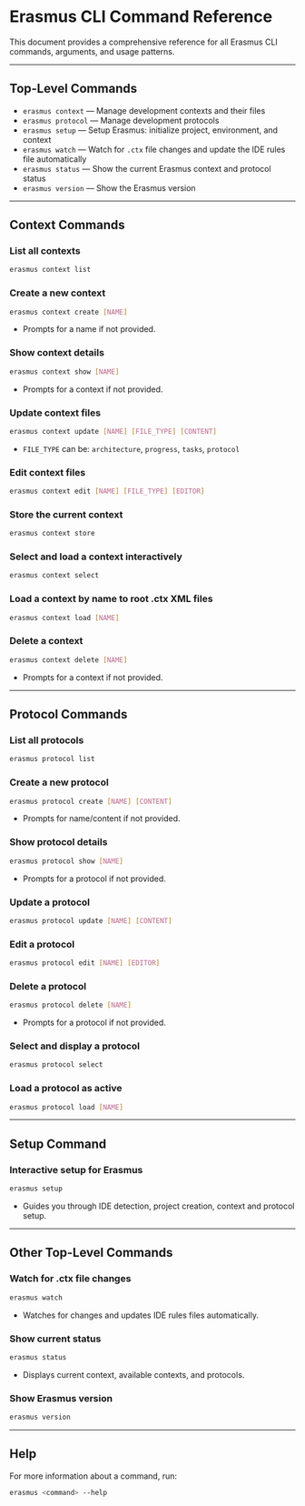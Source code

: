 # Erasmus CLI Command Reference

This document provides a comprehensive reference for all Erasmus CLI commands, arguments, and usage patterns.

---

## Top-Level Commands

- `erasmus context` — Manage development contexts and their files
- `erasmus protocol` — Manage development protocols
- `erasmus setup` — Setup Erasmus: initialize project, environment, and context
- `erasmus watch` — Watch for `.ctx` file changes and update the IDE rules file automatically
- `erasmus status` — Show the current Erasmus context and protocol status
- `erasmus version` — Show the Erasmus version

---

## Context Commands

### List all contexts

```bash
erasmus context list
```

### Create a new context

```bash
erasmus context create [NAME]
```

- Prompts for a name if not provided.

### Show context details

```bash
erasmus context show [NAME]
```

- Prompts for a context if not provided.

### Update context files

```bash
erasmus context update [NAME] [FILE_TYPE] [CONTENT]
```

- `FILE_TYPE` can be: `architecture`, `progress`, `tasks`, `protocol`

### Edit context files

```bash
erasmus context edit [NAME] [FILE_TYPE] [EDITOR]
```

### Store the current context

```bash
erasmus context store
```

### Select and load a context interactively

```bash
erasmus context select
```

### Load a context by name to root .ctx XML files

```bash
erasmus context load [NAME]
```

### Delete a context

```bash
erasmus context delete [NAME]
```

- Prompts for a context if not provided.

---

## Protocol Commands

### List all protocols

```bash
erasmus protocol list
```

### Create a new protocol

```bash
erasmus protocol create [NAME] [CONTENT]
```

- Prompts for name/content if not provided.

### Show protocol details

```bash
erasmus protocol show [NAME]
```

- Prompts for a protocol if not provided.

### Update a protocol

```bash
erasmus protocol update [NAME] [CONTENT]
```

### Edit a protocol

```bash
erasmus protocol edit [NAME] [EDITOR]
```

### Delete a protocol

```bash
erasmus protocol delete [NAME]
```

- Prompts for a protocol if not provided.

### Select and display a protocol

```bash
erasmus protocol select
```

### Load a protocol as active

```bash
erasmus protocol load [NAME]
```

---

## Setup Command

### Interactive setup for Erasmus

```bash
erasmus setup
```

- Guides you through IDE detection, project creation, context and protocol setup.

---

## Other Top-Level Commands

### Watch for .ctx file changes

```bash
erasmus watch
```

- Watches for changes and updates IDE rules files automatically.

### Show current status

```bash
erasmus status
```

- Displays current context, available contexts, and protocols.

### Show Erasmus version

```bash
erasmus version
```

---

## Help

For more information about a command, run:

```bash
erasmus <command> --help
```
